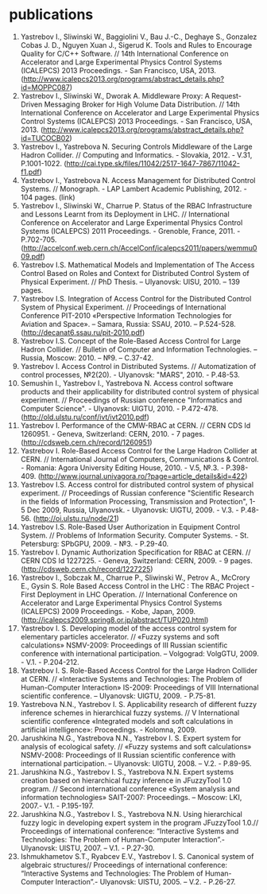# publications
1. Yastrebov I., Sliwinski W., Baggiolini V., Bau J.-C., Deghaye S., Gonzalez Cobas J. D., Nguyen Xuan J., Sigerud K. Tools and Rules to Encourage Quality for C/C++ Software. // 14th International Conference on Accelerator and Large Experimental Physics Control Systems (ICALEPCS) 2013 Proceedings. - San Francisco, USA, 2013. (http://www.icalepcs2013.org/programs/abstract_details.php?id=MOPPC087)
2. Yastrebov I., Sliwinski W., Dworak A. Middleware Proxy: A Request-Driven Messaging Broker for High Volume Data Distribution. // 14th International Conference on Accelerator and Large Experimental Physics Control Systems (ICALEPCS) 2013 Proceedings. - San Francisco, USA, 2013. (http://www.icalepcs2013.org/programs/abstract_details.php?id=TUCOCB02)
3. Yastrebov I., Yastrebova N. Securing Controls Middleware of the Large Hadron Collider. // Computing and Informatics. - Slovakia, 2012. - V.31, P.1001-1022. (http://cai.type.sk/files/11042/2517-1647-7867/11042-f1.pdf)
4. Yastrebov I., Yastrebova N. Access Management for Distributed Control Systems. // Monograph. - LAP Lambert Academic Publishing, 2012. - 104 pages. (link)
5. Yastrebov I., Sliwinski W., Charrue P. Status of the RBAC Infrastructure and Lessons Learnt from its Deployment in LHC. // International Conference on Accelerator and Large Experimental Physics Control Systems (ICALEPCS) 2011 Proceedings. - Grenoble, France, 2011. - P.702-705. (http://accelconf.web.cern.ch/AccelConf/icalepcs2011/papers/wemmu009.pdf)
6. Yastrebov I.S. Mathematical Models and Implementation of The Access Control Based on Roles and Context for Distributed Control System of Physical Experiment. // PhD Thesis. – Ulyanovsk: UlSU, 2010. – 139 pages.
7. Yastrebov I.S. Integration of Access Control for the Distributed Control System of Physical Experiment. // Proceedings of International Conference PIT-2010 «Perspective Information Technologies for Aviation and Space». – Samara, Russia: SSAU, 2010. – P.524-528. (http://decanat6.ssau.ru/pit-2010.pdf)
8. Yastrebov I.S. Concept of the Role-Based Access Control for Large Hadron Collider. // Bulletin of Computer and Information Technologies. – Russia, Moscow: 2010. – №9. – С.37-42.
9. Yastrebov I. Access Control in Distributed Systems. // Automatization of control processes, №2(20). - Ulyanovsk: "MARS", 2010. - P.48-53.
10. Semushin I., Yastrebov I., Yastrebova N. Access control software products and their applicability for distributed control system of physical experiment. // Proceedings of Russian conference "Informatics and Computer Science". - Ulyanovsk: UlGTU, 2010. - P.472-478. (http://old.ulstu.ru/conf/ivt/ivt2010.pdf)
11. Yastrebov I. Performance of the CMW-RBAC at CERN. // CERN CDS Id 1260951. - Geneva, Switzerland: CERN, 2010. - 7 pages. (http://cdsweb.cern.ch/record/1260951)
12. Yastrebov I. Role-Based Access Control for the Large Hadron Collider at CERN. // International Journal of Computers, Communications & Control. - Romania: Agora University Editing House, 2010. - V.5, №.3. - P.398-409. (http://www.journal.univagora.ro/?page=article_details&id=422)
13. Yastrebov I.S. Access control for distributed control system of physical experiment. // Proceedings of Russian conference "Scientific Research in the fields of Information Processing, Transmission and Protection", 1-5 Dec 2009, Russia, Ulyanovsk. - Ulyanovsk: UlGTU, 2009. - V.3. - P.48-56. (http://oi.ulstu.ru/node/21)
14. Yastrebov I.S. Role-Based User Authorization in Equipment Control System. // Problems of Information Security. Computer Systems. - St. Petersburg: SPbGPU, 2009. - №3. - P.29-40.
15. Yastrebov I. Dynamic Authorization Specification for RBAC at CERN. // CERN CDS Id 1227225. - Geneva, Switzerland: CERN, 2009. - 9 pages. (http://cdsweb.cern.ch/record/1227225)
16. Yastrebov I., Sobczak M., Charrue P., Sliwinski W., Petrov A., McCrory E., Gysin S. Role Based Access Control in the LHC : The RBAC Project - First Deployment in LHC Operation. // International Conference on Accelerator and Large Experimental Physics Control Systems (ICALEPCS) 2009 Proceedings. - Kobe, Japan, 2009. (http://icalepcs2009.spring8.or.jp/abstract/TUP020.html)
17. Yastrebov I. S. Developing model of the access control system for elementary particles accelerator. // «Fuzzy systems and soft calculations» NSMV-2009: Proceedings of III Russian scientific conference with international participation. – Volgograd: VolgGTU, 2009. - V.1. - P.204-212.
18. Yastrebov I. S. Role-Based Access Control for the Large Hadron Collider at CERN. // «Interactive Systems and Technologies: The Problem of Human-Computer Interaction» IS-2009: Proceedings of VIII International scientific conference. – Ulyanovsk: UlGTU, 2009. - P.75-81.
19. Yastrebova N.N., Yastrebov I. S. Applicability research of different fuzzy inference schemes in hierarchical fuzzy systems. // V International scientific conference «Integrated models and soft calculations in artificial intelligence»: Proceedings. - Kolomna, 2009.
20. Jarushkina N.G., Yastrebova N.N., Yastrebov I. S. Expert system for analysis of ecological safety. // «Fuzzy systems and soft calculations» NSMV-2008: Proceedings of II Russian scientific conference with international participation. – Ulyanovsk: UlGTU, 2008. – V.2. - P.89-95.
21. Jarushkina N.G., Yastrebov I. S., Yastrebova N.N. Expert systems creation based on hierarchical fuzzy inference in JFuzzyTool 1.0 program. // Second international conference «System analysis and information technologies» SAIT-2007: Proceedings. – Moscow: LKI, 2007.- V.1. - P.195-197.
22. Jarushkina N.G., Yastrebov I. S., Yastrebova N.N. Using hierarchical fuzzy logic in developing expert system in the program JFuzzyTool 1.0.// Proceedings of international conference: “Interactive Systems and Technologies: The Problem of Human-Computer Interaction”.- Ulyanovsk: UlSTU, 2007. – V.1. - P.27-30.
23. Ishmukhametov S.T., Ryabcev E.V., Yastrebov I. S. Canonical system of algebraic structures// Proceedings of international conference: “Interactive Systems and Technologies: The Problem of Human-Computer Interaction”.- Ulyanovsk: UlSTU, 2005. – V.2. - P.26-27.
